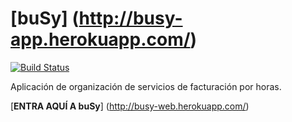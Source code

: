 # [buSy] (http://busy-app.herokuapp.com/)

[![Build Status](https://travis-ci.com/malkomich/busy.svg?token=E97n852y1XjBdTnnyK7i&branch=master)](https://travis-ci.com/malkomich/busy)

Aplicación de organización de servicios de facturación por horas.

[**ENTRA AQUÍ A buSy**] (http://busy-web.herokuapp.com/)

